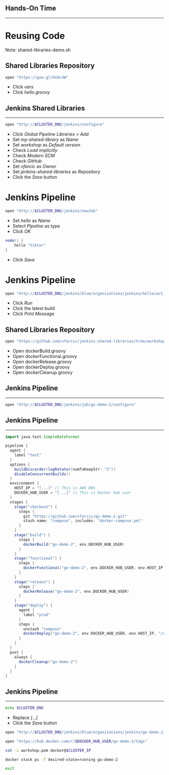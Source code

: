 ## Hands-On Time

---

# Reusing Code

Note:
shared-libraries-demo.sh


## Shared Libraries Repository

```bash
open "https://goo.gl/UsDv3W"
```

* Click *vars*
* Click *hello.groovy*


## Jenkins Shared Libraries

---

```bash
open "http://$CLUSTER_DNS/jenkins/configure"
```

* Click *Global Pipeline Libraries* > *Add*
* Set *my-shared-library* as *Name*
* Set *workshop* as *Default version*
* Check *Load implicitly*
* Check *Modern SCM*
* Check *GitHub*
* Set *vfarcic* as *Owner*
* Set *jenkins-shared-libraries* as *Repository*
* Click the *Save* button


# Jenkins Pipeline

```bash
open "http://$CLUSTER_DNS/jenkins/newJob"
```

* Set *hello* as *Name*
* Select *Pipeline* as type
* Click *OK*

```groovy
node() {
    hello "Viktor"
}
```

* Click *Save*


# Jenkins Pipeline

```bash
open "http://$CLUSTER_DNS/jenkins/blue/organizations/jenkins/hello/activity"
```

* Click *Run*
* Click the latest build
* Click *Print Message*


## Shared Libraries Repository

```bash
open "https://github.com/vfarcic/jenkins-shared-libraries/tree/workshop/vars"
```

* Open dockerBuild.groovy
* Open dockerFunctional.groovy
* Open dockerRelease.groovy
* Open dockerDeploy.groovy
* Open dockerCleanup.groovy


## Jenkins Pipeline

---

```bash
open "http://$CLUSTER_DNS/jenkins/job/go-demo-2/configure"
```


## Jenkins Pipeline

---

```groovy
import java.text.SimpleDateFormat

pipeline {
  agent {
    label "test"
  }
  options {
    buildDiscarder(logRotator(numToKeepStr: "2"))
    disableConcurrentBuilds()
  }
  environment {
    HOST_IP = "[...]" // This is AWS DNS
    DOCKER_HUB_USER = "[...]" // This is Docker Hub user
  }
  stages {
    stage("checkout") {
      steps {
        git "https://github.com/vfarcic/go-demo-2.git"
        stash name: "compose", includes: "docker-compose.yml"
      }
    }
    stage("build") {
      steps {
        dockerBuild("go-demo-2", env.DOCKER_HUB_USER)
      }
    }
    stage("functional") {
      steps {
        dockerFunctional("go-demo-2", env.DOCKER_HUB_USER, env.HOST_IP, "/demo")
      }
    }
    stage("release") {
      steps {
        dockerRelease("go-demo-2", env.DOCKER_HUB_USER)
      }
    }
    stage("deploy") {
      agent {
        label "prod"
      }
      steps {
        unstash "compose"
        dockerDeploy("go-demo-2", env.DOCKER_HUB_USER, env.HOST_IP, "/demo")
      }
    }
  }
  post {
    always {
      dockerCleanup("go-demo-2")
    }
  }
}
```


## Jenkins Pipeline

---

```bash
echo $CLUSTER_DNS
```

* Replace *[...]*
* Click the *Save* button

```bash
open "http://$CLUSTER_DNS/jenkins/blue/organizations/jenkins/go-demo-2/activity"

open "https://hub.docker.com/r/$DOCKER_HUB_USER/go-demo-2/tags"

ssh -i workshop.pem docker@$CLUSTER_IP

docker stack ps -f desired-state=running go-demo-2

exit
```

